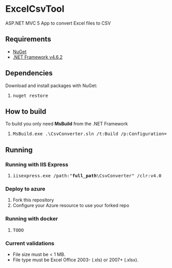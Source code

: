 # ExcelCsvTool
ASP.NET MVC 5 App to convert Excel files to CSV

## Requirements
* [NuGet](https://www.nuget.org/)
* [.NET Framework v4.6.2](https://www.microsoft.com/en-us/download/details.aspx?id=53345)

## Dependencies
Download and install packages with NuGet: 

1. <pre>nuget restore</pre>

## How to build
To build you only need **MsBuild** from the .NET Framework

1. <pre>MsBuild.exe .\CsvConverter.sln /t:Build /p:Configuration=Release /p:TargetFramework=v4.6.2</pre>

## Running

### Running with IIS Express
1. <pre>iisexpress.exe /path:"<b>full_path</b>\CsvConverter" /clr:v4.0</pre>

### Deploy to azure
1. Fork this repository
2. Configure your Azure resource to use your forked repo

### Running with docker

1. <pre>TODO</pre>

### Current validations
* File size must be < 1 MB. 
* File type must be Excel Office 2003- (.xls) or 2007+ (.xlsx).

